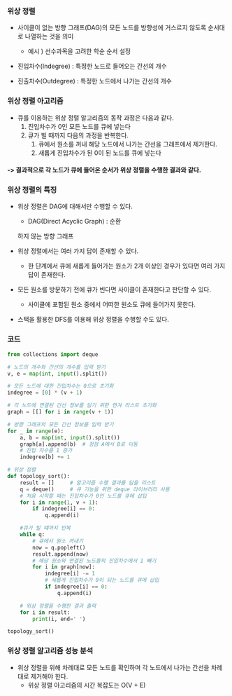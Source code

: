 ### 위상 정렬

- 사이클이 없는 방향 그래프(DAG)의 모든 노드를 방향성에 거스르지 않도록 순서대로 나열하는 것을 의미
  - 예시 ) 선수과목을 고려한 학순 순서 설정

- 진입차수(Indegree) : 특정한 노드로 들어오는 간선의 개수
- 진출차수(Outdegree) : 특정한 노드에서 나가는 간선의 개수

### 위상 정렬 아고리즘
- 큐를 이용하는 위상 정렬 알고리즘의 동작 과정은 다음과 같다.
  1. 진입차수가 0인 모든 노드를 큐에 넣는다
  2. 큐가 빌 때까지 다음의 과정을 반복한다.
     1) 큐에서 원소를 꺼내 해당 노드에서 나가는 간선을 그래프에서 제거한다.
     2) 새롭게 진입차수가 된 0이 된 노드를 큐에 넣는다
#### -> 결과적으로 각 노드가 큐에 들어온 순서가 위상 정렬을 수행한 결과와 같다.

### 위상 정렬의 특징
- 위상 정렬은 DAG에 대해서만 수행할 수 있다.
  - DAG(Direct Acyclic Graph) : 순환
  
  하지 않는 방향 그래프
- 위상 정렬에서는 여러 가지 답이 존재할 수 있다.
  - 한 단계에서 큐에 새롭게 들어가는 원소가 2개 이상인 경우가 있다면 여러 가지 답이 존재한다.
- 모든 원소를 방문하기 전에 큐가 빈다면 사이클이 존재한다고 판단할 수 있다.
  - 사이클에 포함된 원소 중에서 어떠한 원소도 큐에 들어가지 못한다.
- 스택을 활용한 DFS를 이용해 위상 정렬을 수행할 수도 있다.

### 코드
```python
from collections import deque

# 노드의 개수와 간선의 개수를 입력 받기
v, e = map(int, input().split())

# 모든 노드에 대한 진입차수는 0으로 초기화
indegree = [0] * (v + 1)

# 각 노드에 연결된 간선 정보를 담기 위한 연겨 리스트 초기화
graph = [[] for i in range(v + 1)]

# 방향 그래프의 모든 간선 정보를 입력 받기
for _ in range(e):
    a, b = map(int, input().split())
    graph[a].append(b)  # 정점 A에서 B로 이동
    # 진입 차수를 1 증가
    indegree[b] += 1

# 위상 정렬
def topology_sort():
    result = []     # 알고리즘 수행 결과를 담을 리스트
    q = deque()     # 큐 기능을 위한 deque 라이브러리 사용
    # 처음 시작할 때는 진입차수가 0인 노드를 큐에 삽입
    for i in range(1, v + 1):
        if indegree[i] == 0:
            q.append(i)

    #큐가 빌 떄까지 반복
    while q:
        # 큐에서 원소 꺼내기
        now = q.popleft()
        result.append(now)
        # 해당 원소와 연결된 노드들의 진입차수에서 1 빼기
        for i in graph[now]:
            indegree[i] -= 1
            # 새롭게 진입차수가 0이 되는 노드를 큐에 삽입
            if indegree[i] == 0:
                q.append(i)

    # 위상 정렬을 수행한 결과 출력
    for i in result:
        print(i, end=' ')

topology_sort()
```

### 위상 정렬 알고리즘 성능 분석
- 위상 정렬을 위해 차례대로 모든 노드를 확인하며 각 노드에서 나가는 간선을 차례대로 제거해야 한다.
  - 위상 정렬 아고리즘의 시간 복잡도는 O(V + E)
